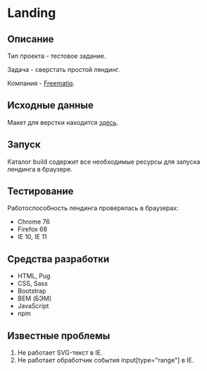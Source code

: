# Landing

## Описание

Тип проекта - тестовое задание.

Задача - сверстать простой лендинг.

Компания - [Freematiq](https://freematiq.com).

## Исходные данные

Макет для верстки находится [здесь](https://clck.ru/FCiK5).

## Запуск

Каталог build содержит все необходимые ресурсы для запуска лендинга в браузере.

## Тестирование

Работоспособность лендинга проверялась в браузерах:

- Chrome 76
- Firefox 68
- IE 10, IE 11

## Средства разработки

- HTML, Pug
- CSS, Sass
- Bootstrap
- BEM (БЭМ)
- JavaScript
- npm

## Известные проблемы

1. Не работает SVG-текст в IE.
2. Не работает обработчик события input[type="range"] в IE.
